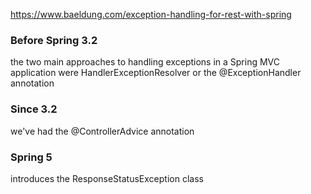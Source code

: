 https://www.baeldung.com/exception-handling-for-rest-with-spring

### Before Spring 3.2
the two main approaches to handling exceptions in a Spring MVC application were HandlerExceptionResolver or the @ExceptionHandler annotation



### Since 3.2
we've had the @ControllerAdvice annotation



### Spring 5
introduces the ResponseStatusException class
